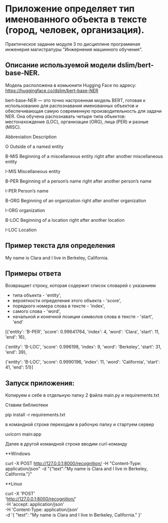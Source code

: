 # Приложение определяет тип именованного объекта в тексте (город, человек, организация).

Практическое задание модуля 3 по дисциплине программная инженерия магистратуры "Инжернения машинного обучения".

## Описание используемой модели dslim/bert-base-NER.

Модель расположена в комьюнити Hugging Face по адресу:
https://huggingface.co/dslim/bert-base-NER

bert-base-NER — это точно настроенная модель BERT, готовая к использованию для распознавания именованных объектов и обеспечивающая самую современную производительность для задачи NER. Она обучена распознавать четыре типа объектов: местонахождение (LOC), организации (ORG), лица (PER) и разные (MISC).

Abbreviation	Description

O	    		Outside of a named entity

B-MIS			Beginning of a miscellaneous entity right after another miscellaneous entity

I-MIS			Miscellaneous entity

B-PER			Beginning of a person’s name right after another person’s name

I-PER			Person’s name

B-ORG			Beginning of an organization right after another organization

I-ORG			organization

B-LOC			Beginning of a location right after another location

I-LOC			Location


## Пример текста для определения

My name is Clara and I live in Berkeley, California.

## Примеры ответа

Возвращает строку, которая содержит список словарей с указанием 
- типа объекта - 'entity', 
- вероятности определения этого объекта - 'score', 
- порядкого номера слова в тексте - 'index',
- самого слова - 'word',
- начальной и конечной позиции символов слова в тексте - 'start', 'end'

[{'entity': 'B-PER', 'score': 0.99641764, 'index': 4, 'word': 'Clara', 'start': 11, 'end': 16}, 

{'entity': 'B-LOC', 'score': 0.996198, 'index': 9, 'word': 'Berkeley', 'start': 31, 'end': 39}, 

{'entity': 'B-LOC', 'score': 0.9990196, 'index': 11, 'word': 'California', 'start': 41, 'end': 51}]


## Запуск приложения:

Копируем к себе в отдельную папку 2 файла main.py и requirements.txt

Ставим библиотеки 

pip install -r requirements.txt

в командной строке переходим в рабочую папку и стартуем сервер 
   
uvicorn main:app 

Далее в другой командной строке вводим curl-команду


**Windows

curl -X POST  http://127.0.0.1:8000/recognition/ -H "Content-Type: application/json" -d "{\"text\":\"My name is Clara and I live in Berkeley, California.\"}"

**Linux

curl -X 'POST' \
  'http://127.0.0.1:8000/recognition/' \
  -H 'accept: application/json' \
  -H 'Content-Type: application/json' \
  -d '{
  "text": "My name is Clara and I live in Berkeley, California."
}'
